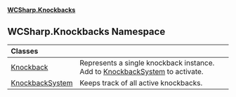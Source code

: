 #### [WCSharp.Knockbacks](index.md 'index')

## WCSharp.Knockbacks Namespace

| Classes | |
| :--- | :--- |
| [Knockback](WCSharp.Knockbacks.Knockback.md 'WCSharp.Knockbacks.Knockback') | Represents a single knockback instance. Add to [KnockbackSystem](WCSharp.Knockbacks.KnockbackSystem.md 'WCSharp.Knockbacks.KnockbackSystem') to activate. |
| [KnockbackSystem](WCSharp.Knockbacks.KnockbackSystem.md 'WCSharp.Knockbacks.KnockbackSystem') | Keeps track of all active knockbacks. |
